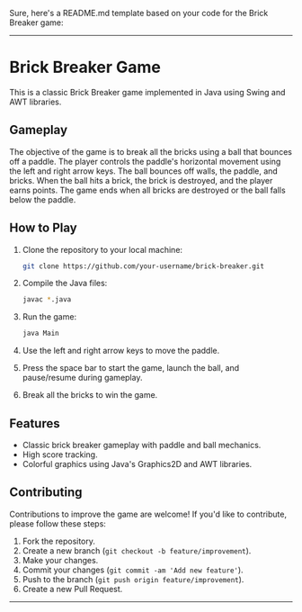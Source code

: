 Sure, here's a README.md template based on your code for the Brick Breaker game:

---

# Brick Breaker Game

This is a classic Brick Breaker game implemented in Java using Swing and AWT libraries.

## Gameplay

The objective of the game is to break all the bricks using a ball that bounces off a paddle. The player controls the paddle's horizontal movement using the left and right arrow keys. The ball bounces off walls, the paddle, and bricks. When the ball hits a brick, the brick is destroyed, and the player earns points. The game ends when all bricks are destroyed or the ball falls below the paddle.

## How to Play

1. Clone the repository to your local machine:

   ```bash
   git clone https://github.com/your-username/brick-breaker.git
   ```

2. Compile the Java files:

   ```bash
   javac *.java
   ```

3. Run the game:

   ```bash
   java Main
   ```

4. Use the left and right arrow keys to move the paddle.
5. Press the space bar to start the game, launch the ball, and pause/resume during gameplay.
6. Break all the bricks to win the game.

## Features

- Classic brick breaker gameplay with paddle and ball mechanics.
- High score tracking.
- Colorful graphics using Java's Graphics2D and AWT libraries.


## Contributing

Contributions to improve the game are welcome! If you'd like to contribute, please follow these steps:

1. Fork the repository.
2. Create a new branch (`git checkout -b feature/improvement`).
3. Make your changes.
4. Commit your changes (`git commit -am 'Add new feature'`).
5. Push to the branch (`git push origin feature/improvement`).
6. Create a new Pull Request.

---
